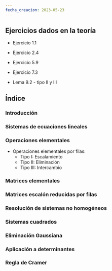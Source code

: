 ```yaml
---
fecha_creacion: 2023-05-23
---
```


## Ejercicios dados en la teoría
 - Ejercicio 1.1
 - Ejercicio 2.4

 - Ejercicio 5.9
 - Ejercicio 7.3
 - Lema 9.2 - tipo II y III

## Índice
### Introducción
### Sistemas de ecuaciones lineales
### Operaciones elementales
 - Operaciones elementales por filas:
	 - Tipo I: Escalamiento
	 - Tipo II: Eliminación
	 - Tipo III: Intercambio
### Matrices elementales
### Matrices escalón reducidas por filas
### Resolución de sistemas no homogéneos
### Sistemas cuadrados
### Eliminación Gaussiana
### Aplicación a determinantes
### Regla de Cramer